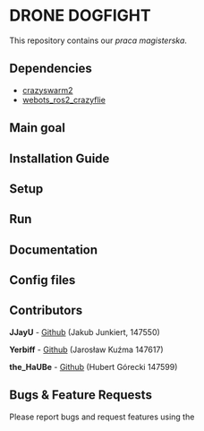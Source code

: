 # DRONE DOGFIGHT

This repository contains our *praca magisterska*.


## Dependencies

 - [crazyswarm2](https://github.com/IMRCLab/crazyswarm2)
 - [webots_ros2_crazyflie](https://github.com/mwlock/webots_ros2_crazyflie)

## Main goal

## Installation Guide

## Setup

## Run

## Documentation

## Config files

## Contributors

__JJayU__ - [Github](https://github.com/JJayU) (Jakub Junkiert, 147550)

__Yerbiff__ - [Github](https://github.com/Yerbiff) (Jarosław Kuźma 147617)

__the_HaUBe__ - [Github](https://github.com/theHaUBe) (Hubert Górecki 147599)

## Bugs & Feature Requests

Please report bugs and request features using the
